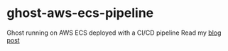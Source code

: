# ghost-aws-ecs-pipeline
Ghost running on AWS ECS deployed with a CI/CD pipeline
Read my [blog post](https://hacksaw.co.za/blog/aws-ci-cd-pipeline-to-ecs-with-dashboards/)
